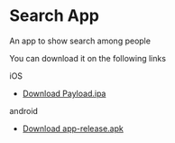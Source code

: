 # Search App

An app to show  search among people

You can download it on the following links

iOS

- [Download Payload.ipa](https://github.com/your-username/your-repository/raw/main/downloads/Payload.ipa)


android

- [Download app-release.apk](https://github.com/your-username/your-repository/raw/main/downloads/app-release.apk)